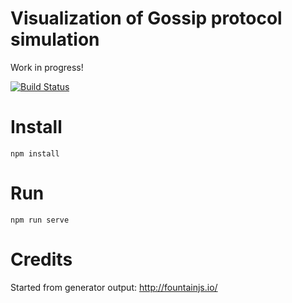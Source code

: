 # Visualization of Gossip protocol simulation

Work in progress!

[![Build Status](https://travis-ci.org/RRMoelker/gossip-visualization.svg?branch=master)](https://travis-ci.org/RRMoelker/gossip-visualization)

# Install
```
npm install
```

# Run
```
npm run serve
```

# Credits
Started from generator output: http://fountainjs.io/
